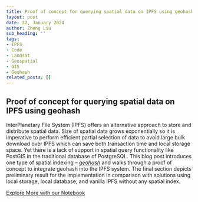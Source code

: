 ```yaml
---
title: Proof of concept for querying spatial data on IPFS using geohash
layout: post
date: 22, January 2024
author: Zheng Liu
sub_heading: ''
tags:
- IPFS
- Code
- Landsat
- Geospatial
- GIS
- Geohash
related_posts: []
---
```

## Proof of concept for querying spatial data on IPFS using geohash

InterPlanetary File System (IPFS) offers an alternative approach to store and distribute spatial data. Size of spatial data grows exponentially so it is imperative to perform efficient partial selection of data to avoid large bulk download over IPFS which can save both transaction time and local storage space. Yet there is a lack of support in spatial query functionality like PostGIS in the traditional database of PostgreSQL. This blog post introduces one type of spatial indexing – *[geohash](https://en.wikipedia.org/wiki/Geohash "geohash")* and walks through a proof of concept to integrate geohash into the IPFS system. The final section depicts preliminary result for the implementation in comparison with solutions using local storage, local database, and vanilla IPFS without any spatial index.

[Explore More with our Notebook](../../notebooks/geohash-ipfs-blog-post.ipynb)
